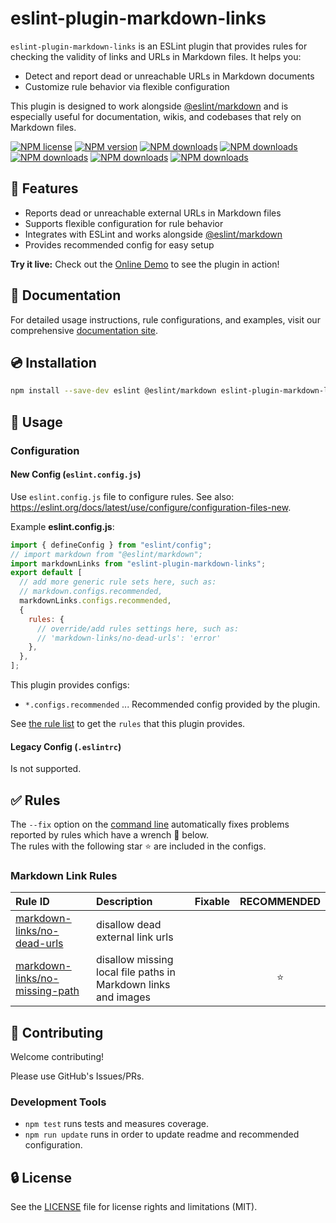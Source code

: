 # eslint-plugin-markdown-links

`eslint-plugin-markdown-links` is an ESLint plugin that provides rules for checking the validity of links and URLs in Markdown files. It helps you:

- Detect and report dead or unreachable URLs in Markdown documents
- Customize rule behavior via flexible configuration

This plugin is designed to work alongside [@eslint/markdown] and is especially useful for documentation, wikis, and codebases that rely on Markdown files.

[![NPM license](https://img.shields.io/npm/l/eslint-plugin-markdown-links.svg)][npm-package]
[![NPM version](https://img.shields.io/npm/v/eslint-plugin-markdown-links.svg)][npm-package]
[![NPM downloads](https://img.shields.io/badge/dynamic/json.svg?label=downloads&colorB=green&suffix=/day&query=$.downloads&uri=https://api.npmjs.org//downloads/point/last-day/eslint-plugin-markdown-links&maxAge=3600)][npmtrends]
[![NPM downloads](https://img.shields.io/npm/dw/eslint-plugin-markdown-links.svg)][npmtrends]
[![NPM downloads](https://img.shields.io/npm/dm/eslint-plugin-markdown-links.svg)][npmtrends]
[![NPM downloads](https://img.shields.io/npm/dy/eslint-plugin-markdown-links.svg)][npmtrends]
[![NPM downloads](https://img.shields.io/npm/dt/eslint-plugin-markdown-links.svg)][npmtrends]

## 📛 Features

- Reports dead or unreachable external URLs in Markdown files
- Supports flexible configuration for rule behavior
- Integrates with ESLint and works alongside [@eslint/markdown]
- Provides recommended config for easy setup

**Try it live:** Check out the [Online Demo](https://eslint-online-playground.netlify.app/#eslint-plugin-markdown-links) to see the plugin in action!

<!--DOCS_IGNORE_START-->

## 📖 Documentation

For detailed usage instructions, rule configurations, and examples, visit our comprehensive [documentation site](https://ota-meshi.github.io/eslint-plugin-markdown-links/).

## 💿 Installation

```sh
npm install --save-dev eslint @eslint/markdown eslint-plugin-markdown-links
```

<!--DOCS_IGNORE_END-->

## 📖 Usage

<!--USAGE_SECTION_START-->
<!--USAGE_GUIDE_START-->

### Configuration

#### New Config (`eslint.config.js`)

Use `eslint.config.js` file to configure rules. See also: <https://eslint.org/docs/latest/use/configure/configuration-files-new>.

Example **eslint.config.js**:

```js
import { defineConfig } from "eslint/config";
// import markdown from "@eslint/markdown";
import markdownLinks from "eslint-plugin-markdown-links";
export default [
  // add more generic rule sets here, such as:
  // markdown.configs.recommended,
  markdownLinks.configs.recommended,
  {
    rules: {
      // override/add rules settings here, such as:
      // 'markdown-links/no-dead-urls': 'error'
    },
  },
];
```

This plugin provides configs:

- `*.configs.recommended` ... Recommended config provided by the plugin.

See [the rule list](https://ota-meshi.github.io/eslint-plugin-markdown-links/rules/) to get the `rules` that this plugin provides.

#### Legacy Config (`.eslintrc`)

Is not supported.

<!--USAGE_GUIDE_END-->
<!--USAGE_SECTION_END-->

## ✅ Rules

<!--RULES_SECTION_START-->

The `--fix` option on the [command line](https://eslint.org/docs/user-guide/command-line-interface#fixing-problems) automatically fixes problems reported by rules which have a wrench 🔧 below.\
The rules with the following star ⭐ are included in the configs.

<!--RULES_TABLE_START-->

### Markdown Link Rules

<!-- prettier-ignore-start -->

| Rule ID | Description | Fixable | RECOMMENDED |
|:--------|:------------|:-------:|:-----------:|
| [markdown-links/no-dead-urls](https://ota-meshi.github.io/eslint-plugin-markdown-links/rules/no-dead-urls.html) | disallow dead external link urls |  |  |
| [markdown-links/no-missing-path](https://ota-meshi.github.io/eslint-plugin-markdown-links/rules/no-missing-path.html) | disallow missing local file paths in Markdown links and images |  | ⭐ |

<!-- prettier-ignore-end -->

<!--RULES_TABLE_END-->
<!--RULES_SECTION_END-->
<!--DOCS_IGNORE_START-->

## 🍻 Contributing

Welcome contributing!

Please use GitHub's Issues/PRs.

### Development Tools

- `npm test` runs tests and measures coverage.
- `npm run update` runs in order to update readme and recommended configuration.

## 🔒 License

See the [LICENSE](./LICENSE) file for license rights and limitations (MIT).

[npm-package]: https://www.npmjs.com/package/eslint-plugin-markdown-links
[npmtrends]: http://www.npmtrends.com/eslint-plugin-markdown-links
[@eslint/markdown]: https://github.com/eslint/markdown
